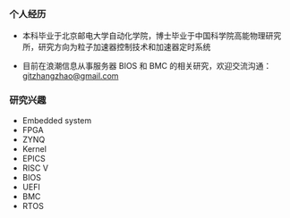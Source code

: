 # 


### 个人经历
- 本科毕业于北京邮电大学自动化学院，博士毕业于中国科学院高能物理研究所，研究方向为粒子加速器控制技术和加速器定时系统

- 目前在浪潮信息从事服务器 BIOS 和 BMC 的相关研究，欢迎交流沟通：gitzhangzhao@gmail.com

### 研究兴趣
- Embedded system
- FPGA
- ZYNQ
- Kernel 
- EPICS
- RISC V
- BIOS
- UEFI
- BMC
- RTOS


